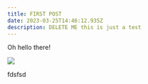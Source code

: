 ```yaml
---
title: FIRST POST
date: 2023-03-25T14:46:12.935Z
description: DELETE ME this is just a test
---
```

Oh hello there!

![](/img/dscf8141.jpeg)

fdsfsd